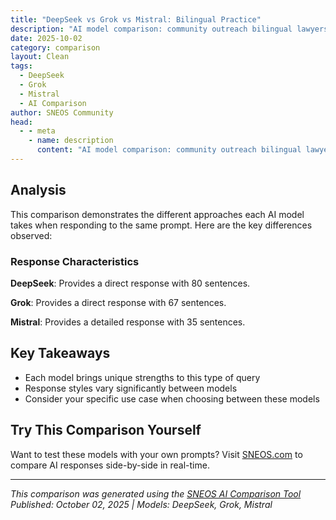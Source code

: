 ```yaml
---
title: "DeepSeek vs Grok vs Mistral: Bilingual Practice"
description: "AI model comparison: community outreach bilingual lawyers..."
date: 2025-10-02
category: comparison
layout: Clean
tags:
  - DeepSeek
  - Grok
  - Mistral
  - AI Comparison
author: SNEOS Community
head:
  - - meta
    - name: description
      content: "AI model comparison: community outreach bilingual lawyers..."
---
```


<ChatComparison
  title="DeepSeek vs Grok vs Mistral: Bilingual Practice"
  prompt="community outreach bilingual lawyers"
  :responses='{
    "DeepSeek": "Of course. This is an excellent and highly sought-after service. Bilingual lawyers who engage in community outreach bridge a critical gap in access to justice for non-English speaking populations.\n\nHere\u2019s a comprehensive guide covering the **why**, **how**, and **what** for community outreach by bilingual lawyers, including actionable ideas and best practices.\n\n---\n\n### The \u0022Why\u0022: The Immense Value of Bilingual Community Outreach\n\n1.  **Fulfills an Ethical Duty:** The legal profession has an ethical obligation to make legal services accessible. Reaching out to Limited English Proficient (LEP) communities is a direct way to fulfill this duty.\n2.  **Builds Trust in Underserved Communities:** Many immigrant and LEP communities are wary of the legal system. A lawyer who speaks their language and understands their cultural context can break down these barriers.\n3.  **Demystifies the Law:** Outreach educates people about their rights and responsibilities, empowering them to seek help before a small problem becomes a legal crisis.\n4.  **Strategic Business Development:** This is a powerful, authentic way to build a reputation and a client base. Happy, empowered community members become your strongest advocates.\n5.  **Personal Fulfillment:** It provides a profound sense of purpose, using your unique skills to directly impact individuals and families in need.\n\n---\n\n### The \u0022How\u0022: Actionable Outreach Strategies \u0026 Ideas\n\nHere are concrete ways bilingual lawyers can engage with their communities.\n\n#### 1. Educational Workshops \u0026 Legal Clinics\nThis is the cornerstone of effective outreach.\n\n*   **\u0022Know Your Rights\u0022 Sessions:** Offer these on critical topics like:\n    *   **Tenants\u0027 Rights:** Eviction, security deposits, repairs.\n    *   **Workers\u0027 Rights:** Wage theft, discrimination, workplace safety.\n    *   **Immigration Rights:** Interacting with law enforcement, understanding visa processes, public charge rules.\n*   **\u0022Law in Plain Language\u0022 Workshops:** Explain complex areas like:\n    *   Family Law (divorce, child custody)\n    *   Estate Planning (wills, powers of attorney)\n    *   Small Business Basics (forming an LLC, contracts)\n*   **Host \u0022Legal Check-Up\u0022 Clinics:** Partner with a community center or library to offer free, brief consultations. This helps identify legal issues early and provides a clear path for next steps.\n\n#### 2. Strategic Partnerships\nYou don\u0027t have to do it alone. Partner with organizations that already have the community\u0027s trust.\n\n*   **Community-Based Organizations (CBOs):** Immigrant advocacy groups, ethnic associations, cultural centers.\n*   **Religious Institutions:** Churches, mosques, temples, and gurdwaras are often central hubs for communities.\n*   **Public Libraries:** They are neutral, trusted spaces eager to host educational programming.\n*   **Social Service Agencies:** Food banks, domestic violence shelters, and health clinics often encounter clients with legal problems.\n*   **Public Schools \u0026 Parent-Teacher Associations:** Offer workshops on educational law, guardianship, or immigration issues affecting children.\n\n#### 3. Accessible Content Creation\nCreate resources in the community\u0027s language that are easy to find and understand.\n\n*   **Multilingual Websites \u0026 Blogs:** Write articles and FAQs in both English and the target language. Ensure your website\u0027s \u0022About Us\u0022 page highlights your bilingual and community-oriented mission.\n*   **Informative Videos:** Create short, simple videos in the target language explaining common legal processes. Post them on YouTube and share them with partner organizations.\n*   **Social Media Engagement:** Use platforms like Facebook, WhatsApp, or WeChat (depending on the community) to share legal tips, announce workshops, and answer general questions.\n*   **Collaborate with Ethnic Media:** Write guest columns for local foreign-language newspapers or appear on ethnic radio/TV shows as a legal expert.\n\n#### 4. Pro Bono \u0026 Low-Bono Services\nDirectly integrate outreach into your practice.\n\n*   **Take Pro Bono Cases:** Dedicate a certain number of hours per month to representing clients from the community for free.\n*   **Offer Sliding-Scale Fees:** Make your services more affordable for low-income individuals.\n*   **Partner with Legal Aid:** Volunteer with your local legal aid society, specifically offering your bilingual services for their clinics or hotlines.\n\n---\n\n### The \u0022What\u0022: Key Practice Areas for Bilingual Outreach\n\nFocus on areas of law that disproportionately affect LEP and immigrant communities.\n\n*   **Immigration Law:** Asylum, family-based petitions, DACA, naturalization, deportation defense.\n*   **Landlord-Tenant Law:** Unsafe living conditions, illegal evictions, language-based discrimination.\n*   **Employment Law:** Unpaid wages, discrimination, retaliation.\n*   **Family Law:** Domestic violence restraining orders, child custody and support.\n*   **Consumer Protection:** Predatory lending, fraud, unfair debt collection.\n*   **Estate Planning:** Simple wills and advance healthcare directives are in high demand.\n*   **Criminal Law:** Explaining the court process and rights when interacting with police.\n\n---\n\n### Best Practices for Success\n\n1.  **Cultural Competence is Key:** Speaking the language is the first step. Understanding cultural nuances, norms, and fears is what builds genuine trust. **Don\u0027t assume homogeneity** within a language group.\n2.  **Listen, Don\u0027t Just Lecture:** Outreach is a two-way street. Ask community leaders what their members need, rather than assuming you know.\n3.  **Be Clear About Scope:** In educational settings, be explicit that you are providing legal information, not specific legal advice for their case. Always clarify when a formal attorney-client relationship begins.\n4.  **Avoid \u0022Hard Sells\u0022:** The goal is to build trust. Pushing your business card too aggressively can undermine that. Let your expertise and empathy be your advertisement.\n5.  **Leverage Your Bar Association:** Many state and local bar associations have minority and justice involvement committees, pro bono programs, and outreach events you can join.\n6.  **Measure Your Impact:** Track the number of people you reach, the types of questions you get, and the cases that come from your efforts. This helps you refine your strategy and demonstrate your value.\n\n### Example: A Model Outreach Plan for a Spanish-Speaking Lawyer\n\n*   **Goal:** Empower the local Latino community on tenants\u0027 rights and build a reputation in family law.\n*   **Tactic 1:** Partner with \u0022Casa de la Comunidad,\u0022 a local CBO, to host a monthly \u0022Cl\u00EDnica Legal\u0022 on the first Saturday.\n*   **Tactic 2:** Develop a one-page, bilingual handout on \u0022What to Do If Your Landlord Won\u0027t Make Repairs.\u0022 Distribute it at the clinic and partner organizations.\n*   **Tactic 3:** Record a 5-minute video in Spanish explaining the basics of an \u0022Unlawful Detainer\u0022 (eviction lawsuit) and post it on a dedicated YouTube channel and the CBO\u0027s Facebook page.\n*   **Tactic 4:** Volunteer for two pro bono cases per quarter through the legal aid society\u0027s family law program.\n\nBy implementing these strategies, bilingual lawyers can move beyond just practicing law to becoming pillars of their communities, ensuring that justice is truly accessible to all, regardless of language.",
    "Grok": "Community outreach for bilingual lawyers typically involves leveraging their language skills and legal expertise to serve and connect with underserved or non-English-speaking communities. Here are some key points, ideas, and potential opportunities for bilingual lawyers in community outreach, as well as resources to explore:\n\n### **Importance of Bilingual Lawyers in Community Outreach**\n1. **Bridging Language Barriers**: Bilingual lawyers can communicate directly with clients who may struggle with English, ensuring they understand their legal rights and options.\n2. **Cultural Competency**: They often have a deeper understanding of cultural nuances, which helps build trust within diverse communities.\n3. **Access to Justice**: Many non-English-speaking individuals face challenges in accessing legal services due to language barriers. Bilingual lawyers can provide critical support in areas like immigration, family law, housing, and workers\u0027 rights.\n4. **Community Empowerment**: Through outreach programs, bilingual lawyers can educate communities about their legal rights, preventive legal measures, and how to navigate the legal system.\n\n### **Ideas for Community Outreach Initiatives**\n1. **Free Legal Clinics**: Organize or volunteer at legal clinics in areas with high populations of non-English speakers, offering consultations in languages such as Spanish, Mandarin, Arabic, etc.\n2. **Workshops and Seminars**: Host educational sessions on topics like immigration law, landlord-tenant rights, or employment law, conducted in the community\u2019s native language.\n3. **Partnerships with Nonprofits**: Collaborate with organizations that serve immigrant or refugee populations, such as Catholic Charities, local immigrant resource centers, or cultural associations.\n4. **Pro Bono Services**: Offer free or low-cost legal representation to individuals who cannot afford private attorneys, especially in immigration or family law cases.\n5. **Translation and Interpretation**: Assist in translating legal documents or providing interpretation during court proceedings or community events.\n6. **Social Media and Digital Outreach**: Use platforms like YouTube, Instagram, or community forums to share legal tips and resources in multiple languages.\n\n### **Challenges Bilingual Lawyers May Face**\n- **High Demand, Limited Time**: Bilingual lawyers often have heavy caseloads due to the demand for their skills in underserved communities.\n- **Emotional Toll**: Working with vulnerable populations, such as immigrants facing deportation or domestic violence survivors, can be emotionally draining.\n- **Resource Constraints**: Many community outreach programs lack funding or support, requiring lawyers to work pro bono or with limited resources.\n\n### **Opportunities for Bilingual Lawyers**\n1. **Immigration Law**: With the growing need for immigration assistance, bilingual lawyers are in high demand for cases involving asylum, visas, and deportation defense.\n2. **Public Interest Law**: Work with legal aid organizations or government agencies that focus on underserved communities.\n3. **Nonprofit Leadership**: Take on roles in organizations that advocate for immigrant rights or provide legal services to low-income individuals.\n4. **Networking with Community Leaders**: Build relationships with local religious institutions, schools, and cultural centers to identify legal needs and offer services.\n\n### **Resources and Organizations to Explore**\n1. **American Bar Association (ABA)**: The ABA has resources for pro bono work and community outreach, including directories for legal aid programs. Check their website for initiatives targeting bilingual communities (www.americanbar.org).\n2. **National Immigration Law Center (NILC)**: A resource for lawyers working with immigrant communities, offering training and advocacy opportunities (www.nilc.org).\n3. **Legal Services Corporation (LSC)**: Provides funding and support for legal aid organizations that often seek bilingual attorneys (www.lsc.gov).\n4. **Local Bar Associations**: Many state and local bar associations have committees or programs for diversity, inclusion, and pro bono services tailored to non-English-speaking communities.\n5. **Pro Bono Net**: A platform connecting volunteer lawyers with opportunities to serve underserved populations, including translation and outreach projects (www.probono.net).\n6. **Cultural and Immigrant Organizations**: Reach out to groups like the Hispanic National Bar Association (HNBA) or Asian American Bar Association for networking and outreach programs.\n\n### **How to Get Started**\n1. **Identify Your Language Skills**: Highlight the languages you speak fluently on your professional profiles, resumes, and business cards to attract clients and organizations in need.\n2. **Volunteer**: Look for local legal aid clinics or immigrant support organizations where you can offer your services.\n3. **Build a Network**: Connect with other bilingual lawyers, community leaders, and nonprofit organizations to learn about specific needs in your area.\n4. **Market Your Services**: Use community boards, social media, and local events to advertise free workshops or consultations for non-English speakers.\n5. **Stay Informed**: Keep up with changes in laws (especially immigration law) that disproportionately affect the communities you serve.\n\nIf you\u0027re looking for specific programs, job opportunities, or ways to connect with bilingual lawyer networks in a particular area, let me know your location or focus area (e.g., immigration, family law), and I can provide more tailored information!",
    "Mistral": "Community outreach by bilingual lawyers can be incredibly impactful, as it helps bridge language barriers and ensures that legal services are accessible to diverse communities. Here are some strategies and initiatives that bilingual lawyers can undertake for effective community outreach:\n\n### 1. **Legal Clinics and Workshops**\n   - **Free Legal Clinics:** Offer free or low-cost legal clinics where community members can receive consultations and advice.\n   - **Workshops and Seminars:** Conduct workshops on common legal issues such as immigration, tenant rights, employment law, and family law.\n\n### 2. **Educational Resources**\n   - **Bilingual Brochures and Pamphlets:** Create and distribute informational materials in multiple languages.\n   - **Online Resources:** Develop a website or social media presence with bilingual content, including FAQs, articles, and videos.\n\n### 3. **Community Partnerships**\n   - **Collaborate with Local Organizations:** Partner with community centers, churches, schools, and non-profits to reach a broader audience.\n   - **Referral Networks:** Establish referral networks with other bilingual professionals, such as social workers, healthcare providers, and educators.\n\n### 4. **Language Accessibility**\n   - **Interpretation Services:** Provide interpretation services for clients who need assistance in their native language.\n   - **Translated Documents:** Ensure that all legal documents and forms are available in multiple languages.\n\n### 5. **Cultural Sensitivity Training**\n   - **Training for Staff:** Provide cultural sensitivity training for staff to better understand and serve diverse communities.\n   - **Cultural Competency:** Ensure that all interactions are culturally competent and respectful of different backgrounds.\n\n### 6. **Advocacy and Policy Work**\n   - **Legislative Advocacy:** Advocate for policies that support language access and the rights of non-English speakers.\n   - **Community Advocacy:** Participate in local advocacy efforts to address systemic issues affecting the community.\n\n### 7. **Media and Public Relations**\n   - **Bilingual Media Outreach:** Use bilingual media outlets to spread awareness about legal services and community events.\n   - **Public Relations:** Engage with local media to highlight success stories and the impact of bilingual legal services.\n\n### 8. **Volunteer and Pro Bono Work**\n   - **Pro Bono Services:** Offer pro bono legal services to low-income individuals and families.\n   - **Volunteer Opportunities:** Encourage other legal professionals to volunteer their time and expertise.\n\n### 9. **Community Events**\n   - **Health Fairs and Community Fairs:** Participate in local health fairs, community fairs, and other events to provide information and services.\n   - **Cultural Events:** Engage with cultural events and festivals to build trust and rapport with the community.\n\n### 10. **Feedback and Evaluation**\n   - **Client Feedback:** Regularly collect feedback from clients to improve services and outreach efforts.\n   - **Program Evaluation:** Conduct periodic evaluations of outreach programs to assess their effectiveness and make necessary adjustments.\n\n### Examples of Successful Initiatives:\n   - **Immigration Clinics:** Hosting regular immigration clinics to help with visa applications, asylum cases, and citizenship processes.\n   - **Tenant Rights Workshops:** Conducting workshops on tenant rights and responsibilities in multiple languages.\n   - **Family Law Seminars:** Offering seminars on divorce, child custody, and other family law issues.\n\nBy implementing these strategies, bilingual lawyers can make a significant difference in the lives of community members who might otherwise struggle to access legal services due to language barriers."
  }'
  published-date="03:29"
/>

## Analysis

This comparison demonstrates the different approaches each AI model takes when responding to the same prompt. Here are the key differences observed:

### Response Characteristics

**DeepSeek**: Provides a direct response with 80 sentences. 

**Grok**: Provides a direct response with 67 sentences. 

**Mistral**: Provides a detailed response with 35 sentences. 

## Key Takeaways

- Each model brings unique strengths to this type of query
- Response styles vary significantly between models
- Consider your specific use case when choosing between these models

## Try This Comparison Yourself

Want to test these models with your own prompts? Visit [SNEOS.com](https://sneos.com) to compare AI responses side-by-side in real-time.

---

*This comparison was generated using the [SNEOS AI Comparison Tool](https://sneos.com)*
*Published: October 02, 2025 | Models: DeepSeek, Grok, Mistral*
